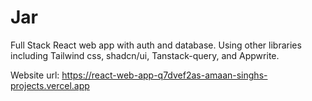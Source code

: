 # Jar

Full Stack React web app with auth and database. Using other libraries including Tailwind css, shadcn/ui, Tanstack-query, and Appwrite.

Website url: https://react-web-app-q7dvef2as-amaan-singhs-projects.vercel.app
